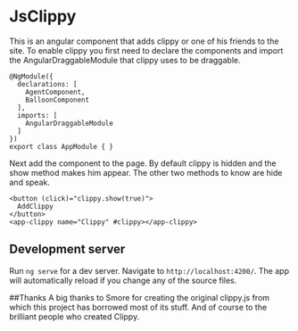 # JsClippy
This is an angular component that adds clippy or one of his friends to the site. 
To enable clippy you first need to declare the components and import the AngularDraggableModule that clippy uses to be draggable.

```
@NgModule({
  declarations: [
    AgentComponent,
    BalloonComponent
  ],
  imports: [
    AngularDraggableModule
  ]
})
export class AppModule { }
```
Next add the component to the page. By default clippy is hidden and the show method makes him appear. 
The other two methods to know are hide and speak.
``` 
<button (click)="clippy.show(true)">
  AddClippy
</button>
<app-clippy name="Clippy" #clippy></app-clippy>
```

## Development server

Run `ng serve` for a dev server. Navigate to `http://localhost:4200/`. The app will automatically reload if you change any of the source files.

##Thanks 
A big thanks to Smore for creating the original clippy.js from which this project has borrowed most of its stuff. 
And of course to the brilliant people who created Clippy.
